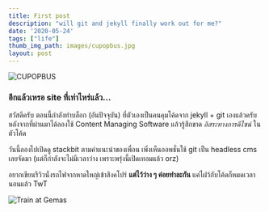 ```yaml
---
title: First post
description: "will git and jekyll finally work out for me?"
date: '2020-05-24'
tags: ["life"]
thumb_img_path: images/cupopbus.jpg
layout: post
---
```


![CUPOPBUS](/images/cupopbus.jpg)

### อีกแล้วเหรอ site ที่เท่าไหร่แล้ว...

สวัสดีครับ ตอนนี้กำลังทำบล็อก (อันปัจจุบัน) ที่ตัวเองเป็นคนคุมโค้ดจาก jekyll + git เองแล้วครับ หลังจากที่ผ่านมาได้ลองใช้ Content Managing Software แล้วรู้สึกขาด *อิสระทางการดีไซน์*  ในตัวโค้ด

วันนี้ลองไปเปิดดู stackbit ตามคำแนะนำของเพื่อน เพิ่งเห็นออพชั่นใช้ git เป็น headless cms เลยจัดมา (แต่ก็กำลังจะไม่มีเวลาว่าง เพราะพรุ่งนี้เปิดเทอมแล้ว orz)

อยากเขียนรีวิวนั่งรถไฟจากหาดใหญ่เข้าสิงคโปร์ **แต่ไว้ว่าง ๆ ค่อยทำละกัน** แค่ไฝว้กับโค้ดก็หมดเวลานอนแล้ว TwT

![Train at Gemas](/images/gemas.jpg)
